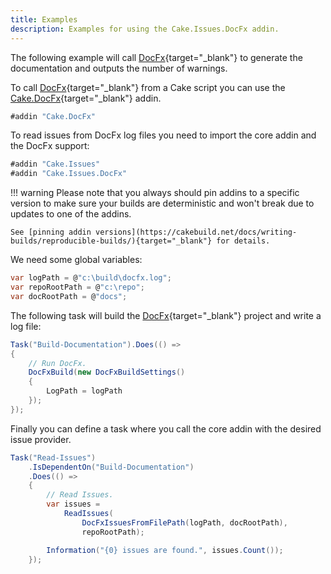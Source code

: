```yaml
---
title: Examples
description: Examples for using the Cake.Issues.DocFx addin.
---
```


The following example will call [DocFx](https://dotnet.github.io/docfx/){target="_blank"} to
generate the documentation and outputs the number of warnings.

To call [DocFx](https://dotnet.github.io/docfx/){target="_blank"} from a Cake script you can
use the [Cake.DocFx](https://cakebuild.net/extensions/cake-docfx/){target="_blank"} addin.

```csharp
#addin "Cake.DocFx"
```

To read issues from DocFx log files you need to import the core addin and the DocFx support:

```csharp
#addin "Cake.Issues"
#addin "Cake.Issues.DocFx"
```

!!! warning
    Please note that you always should pin addins to a specific version to make sure your builds are deterministic and
    won't break due to updates to one of the addins.

    See [pinning addin versions](https://cakebuild.net/docs/writing-builds/reproducible-builds/){target="_blank"} for details.

We need some global variables:

```csharp
var logPath = @"c:\build\docfx.log";
var repoRootPath = @"c:\repo";
var docRootPath = @"docs";
```

The following task will build the [DocFx](https://dotnet.github.io/docfx/){target="_blank"} project and write a log file:

```csharp
Task("Build-Documentation").Does(() =>
{
    // Run DocFx.
    DocFxBuild(new DocFxBuildSettings()
    {
        LogPath = logPath
    });
});
```

Finally you can define a task where you call the core addin with the desired issue provider.

```csharp
Task("Read-Issues")
    .IsDependentOn("Build-Documentation")
    .Does(() =>
    {
        // Read Issues.
        var issues =
            ReadIssues(
                DocFxIssuesFromFilePath(logPath, docRootPath),
                repoRootPath);

        Information("{0} issues are found.", issues.Count());
    });
```
